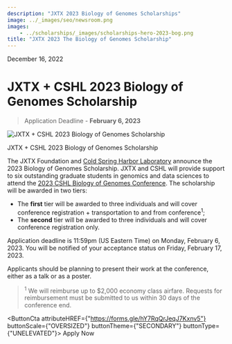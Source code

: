 ```yaml
---
description: "JXTX 2023 Biology of Genomes Scholarships"
image: ../_images/seo/newsroom.png
images:
    - ../scholarships/_images/scholarships-hero-2023-bog.png
title: "JXTX 2023 The Biology of Genomes Scholarship"
---
```


<Date>December 16, 2022</Date>

# JXTX + CSHL 2023 Biology of Genomes Scholarship

> Application Deadline - **February 6, 2023**

<Image alt="JXTX + CSHL 2023 Biology of Genomes Scholarship" image={props.images[0]}></Image>
<figcaption>JXTX + CSHL 2023 Biology of Genomes Scholarship</figcaption>

The JXTX Foundation and [Cold Spring Harbor Laboratory](https://meetings.cshl.edu/) announce the 2023 Biology of Genomes Scholarship. JXTX and CSHL will provide support to six outstanding graduate students in genomics and data sciences to attend the [2023 CSHL Biology of Genomes Conference](https://meetings.cshl.edu/meetings.aspx?meet=INFO&year=23). The scholarship will be awarded in two tiers:

- The **first** tier will be awarded to three individuals and will cover conference registration + transportation to and from conference<sup>1</sup>;
- The **second** tier will be awarded to three individuals and will cover conference registration only.

Application deadline is 11:59pm (US Eastern Time) on Monday, February 6, 2023.  You will be notified of your acceptance status on Friday, February 17, 2023.

Applicants should be planning to present their work at the conference, either as a talk or as a poster.

> <sup>1</sup> We will reimburse up to $2,000 economy class airfare. Requests for reimbursement must be submitted to us within 30 days of the conference end.


<ButtonCta
    attributeHREF={"https://forms.gle/hY7RqQrJeqJ7Kxnv5"}
    buttonScale={"OVERSIZED"}
    buttonTheme={"SECONDARY"}
    buttonType={"UNELEVATED"}>
Apply Now
</ButtonCta>
